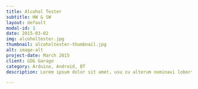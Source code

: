 ```yaml
---
title: Alcohol Tester
subtitle: HW & SW
layout: default
modal-id: 1
date: 2015-03-02
img: alcoholtester.jpg
thumbnail: alcoholtester-thumbnail.jpg
alt: image-alt
project-date: March 2015
client: GDG Garage
category: Arduino, Android, BT
description: Lorem ipsum dolor sit amet, usu cu alterum nominavi lobortis. At duo novum diceret. Tantas apeirian vix et, usu sanctus postulant inciderint ut, populo diceret necessitatibus in vim. Cu eum dicam feugiat noluisse.

---
```

